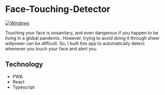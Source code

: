 # Face-Touching-Detector

[![Windows](https://badgen.net/badge/icon/Get%20it%20from%20Microsoft?icon=windows&label)](https://microsoft.com/windows/)

Touching your face is unsanitary, and even dangerous if you happen to be living in a global pandemic. 
However, trying to avoid doing it through sheer willpower can be difficult.
So, I built this app to automatically detect whenever you touch your face and alert you.

## Technology
- PWA
- React
- Typescript
